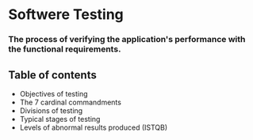 <h1>Softwere Testing</h1>
<h3>The process of verifying the application's performance with the functional requirements.
</h3>

<h2>Table of contents</h2>
<ul>
  <li>Objectives of testing</li>
  <li>The 7 cardinal commandments</li>
  <li>Divisions of testing</li>
  <li>Typical stages of testing</li>
  <li>Levels of abnormal results produced (ISTQB)</li>
</ul>
